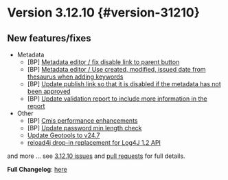 # Version 3.12.10 {#version-31210}

## New features/fixes

-   Metadata
    -   [BP] [Metadata editor / fix disable link to parent button](https://github.com/geonetwork/core-geonetwork/pull/7045)
    -   [BP] [Metadata editor / Use created, modified, issued date from thesaurus when adding keywords](https://github.com/geonetwork/core-geonetwork/pull/6972)
    -   [BP] [Update publish link so that it is disabled if the metadata has not been approved](https://github.com/geonetwork/core-geonetwork/pull/7009)
    -   [BP] [Update validation report to include more information in the report](https://github.com/geonetwork/core-geonetwork/pull/6900)
-   Other
    -   [BP] [Cmis performance enhancements](https://github.com/geonetwork/core-geonetwork/pull/6893)
    -   [BP] [Update password min length check](https://github.com/geonetwork/core-geonetwork/pull/6953)
    -   [Update Geotools to v24.7](https://github.com/geonetwork/core-geonetwork/pull/6926)
    -   [reload4j drop-in replacement for Log4J 1.2 API](https://github.com/geonetwork/core-geonetwork/pull/6896)

and more \... see [3.12.10 issues](https://github.com/geonetwork/core-geonetwork/issues?q=is%3Aissue+milestone%3A3.12.10+is%3Aclosed) and [pull requests](https://github.com/geonetwork/core-geonetwork/pulls?q=milestone%3A3.12.10+is%3Aclosed+is%3Apr) for full details.

**Full Changelog**: [here](https://github.com/geonetwork/core-geonetwork/compare/3.12.9...3.12.10)

